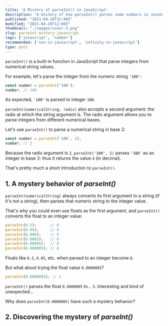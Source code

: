 ```yaml
---
title: 'A Mistery of parseInt() in JavaScript'
description: "A mistery of how parseInt() parses some numbers in JavaScript."
published: "2021-04-20T12:00Z"
modified: "2021-04-20T12:00Z"
thumbnail: "./images/cover-3.png"
slug: parseint-mistery-javascript
tags: ['javascript', 'number']
recommended: ['nan-in-javascript', 'infinity-in-javascript']
type: post
---
```


`parseInt()` is a built-in function in JavaScript that parse integers  from numerical string values.  

For example, let's parse the integer from the numeric string `'100'`:

```javascript
const number = parseInt('100');
number; // 100
```

As expected, `'100'` is parsed to integer `100`.  

`parseInt(numericalString, radix)` also accepts a second argument: the radix at which the string argument is. The radix argument allows you to parse integers from different
numerical bases.  

Let's use `parseInt()` to parse a numerical string in base 2:

```javascript
const number = parseInt('100', 2);
number; // 2
```

Because the radix argument is `2`, `parseInt('100', 2)` parses `'100'` as an integer in base 2: thus it returns the value `4` (in decimal).  

That's pretty much a short introduction to `parseInt()`.  

## 1. A mystery behavior of *parseInt()*

`parseInt(numericalString)` always converts its first argument to a string (if it's not a string), then parses that numeric string to the integer value.  

That's why you could even use floats as the first argument, and `parseInt()` converts the float to an integer value:

```javascript
parseInt(0.5);      // 0
parseInt(0.05);     // 0
parseInt(0.005);    // 0
parseInt(0.0005);   // 0
parseInt(0.00005);  // 0
parseInt(0.000005); // 0
```

Floats like `0.5`, `0.05`, etc. when parsed to an integer become `0`.  

But what about trying the float value `0.0000005`?  

```javascript
parseInt(0.0000005); // 5
```

`parseInt()` parses the float `0.0000005` to... `5`. Interesting and kind of unexpected...  

Why does `parseInt(0.0000005)` have such a mystery behavior?  

## 2. Discovering the mystery of *parseInt()*

